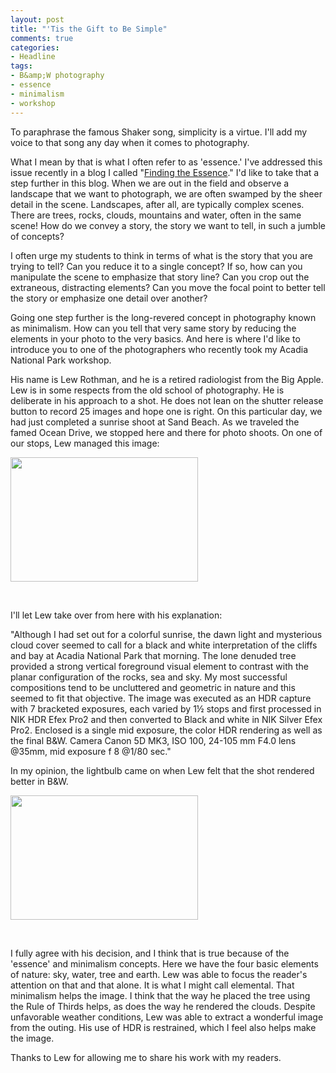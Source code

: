 ```yaml
---
layout: post
title: "'Tis the Gift to Be Simple"
comments: true
categories:
- Headline
tags:
- B&amp;W photography
- essence
- minimalism
- workshop
---
```

To paraphrase the famous Shaker song, simplicity is a virtue. I'll add my voice to that song any day when it comes to photography.

What I mean by that is what I often refer to as 'essence.' I've addressed this issue recently in a blog I called "<a href="http://blog.lesterpickerphoto.com/2012/11/08/finding-the-essence/">Finding the Essence</a>." I'd like to take that a step further in this blog. When we are out in the field and observe a landscape that we want to photograph, we are often swamped by the sheer detail in the scene. Landscapes, after all, are typically complex scenes. There are trees, rocks, clouds, mountains and water, often in the same scene! How do we convey a story, the story we want to tell, in such a jumble of concepts?

I often urge my students to think in terms of what is the story that you are trying to tell? Can you reduce it to a single concept? If so, how can you manipulate the scene to emphasize that story line? Can you crop out the extraneous, distracting elements? Can you move the focal point to better tell the story or emphasize one detail over another?

Going one step further is the long-revered concept in photography known as minimalism. How can you tell that very same story by reducing the elements in your photo to the very basics. And here is where I'd like to introduce you to one of the photographers who recently took my Acadia National Park workshop.

His name is Lew Rothman, and he is a retired radiologist from the Big Apple. Lew is in some respects from the old school of photography. He is deliberate in his approach to a shot. He does not lean on the shutter release button to record 25 images and hope one is right. On this particular day, we had just completed a sunrise shoot at Sand Beach. As we traveled the famed Ocean Drive, we stopped here and there for photo shoots. On one of our stops, Lew managed this image:

<a href="http://blog.lesterpickerphoto.com/wp-content/uploads/2012/11/O6C6835_HDR.jpg"><img class="alignnone size-medium wp-image-2464" title="_O6C6835_HDR" src="http://blog.lesterpickerphoto.com/wp-content/uploads/2012/11/O6C6835_HDR-300x199.jpg" alt="" width="300" height="199" /></a>

&nbsp;

I'll let Lew take over from here with his explanation:

"Although I had set out for a colorful sunrise, the dawn light and mysterious cloud cover seemed to call for a black and white interpretation of the cliffs and bay at Acadia National Park that morning. The lone denuded tree provided a strong vertical foreground visual element to contrast with the planar configuration of the rocks, sea and sky. My most successful compositions tend to be uncluttered and geometric in nature and this seemed to fit that objective. The image was executed as an HDR capture with 7 bracketed exposures, each varied by 1½ stops and first processed in NIK HDR Efex Pro2 and then converted to Black and white in NIK Silver Efex Pro2. Enclosed is a single mid exposure, the color HDR rendering as well as the final B&amp;W. Camera Canon 5D MK3, ISO 100, 24-105 mm F4.0 lens @35mm, mid exposure f 8 @1/80 sec."

In my opinion, the lightbulb came on when Lew felt that the shot rendered better in B&amp;W.

<a href="http://blog.lesterpickerphoto.com/wp-content/uploads/2012/11/O6C6835_HDR-Edit.jpg"><img class="alignnone size-medium wp-image-2465" title="_O6C6835_HDR-Edit" src="http://blog.lesterpickerphoto.com/wp-content/uploads/2012/11/O6C6835_HDR-Edit-300x199.jpg" alt="" width="300" height="199" /></a>

&nbsp;

I fully agree with his decision, and I think that is true because of the 'essence' and minimalism concepts. Here we have the four basic elements of nature: sky, water, tree and earth. Lew was able to focus the reader's attention on that and that alone. It is what I might call elemental. That minimalism helps the image. I think that the way he placed the tree using the Rule of Thirds helps, as does the way he rendered the clouds. Despite unfavorable weather conditions, Lew was able to extract a wonderful image from the outing. His use of HDR is restrained, which I feel also helps make the image.

Thanks to Lew for allowing me to share his work with my readers.

&nbsp;